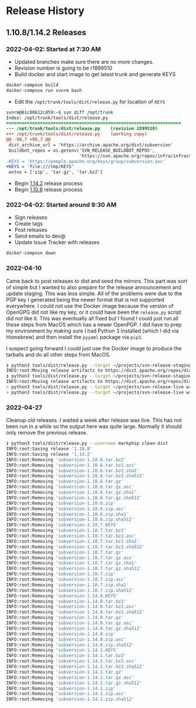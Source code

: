 # Release History

## 1.10.8/1.14.2 Releases

### 2022-04-02: Started at 7:30 AM

* Updated branches make sure there are no more changes.
* Revision number is going to be r1899510
* Build docker and start image to get latest trunk and generate KEYS

```bash
docker-compose build
docker-compose run svnrm bash
```

* Edit the `/opt/trunk/tools/dist/release.py` for location of `KEYS`

```diff
svnrm@61c80612c859:~$ svn diff /opt/trunk
Index: /opt/trunk/tools/dist/release.py
===================================================================
--- /opt/trunk/tools/dist/release.py	(revision 1899510)
+++ /opt/trunk/tools/dist/release.py	(working copy)
@@ -98,7 +98,7 @@
 dist_archive_url = 'https://archive.apache.org/dist/subversion'
 buildbot_repos = os.getenv('SVN_RELEASE_BUILDBOT_REPOS',
                            'https://svn.apache.org/repos/infra/infrastructure/buildbot/aegis/buildmaster')
-KEYS = 'https://people.apache.org/keys/group/subversion.asc'
+KEYS = 'file:///tmp/KEYS'
 extns = ['zip', 'tar.gz', 'tar.bz2']
```
* Begin [1.14.2](1.14.2/README.md) release process
* Begin [1.10.8](1.10.8/README.md) release process

### 2022-04-02: Started around 9:30 AM
* Sign releases
* Create tags
* Post releases
* Send emails to dev@
* Update Issue Tracker with releases

```bash
docker-compose down
```

### 2022-04-10

Came back to post releases to dist and seed the mirrors. This part was sort of simple but I wanted to
also prepare for the release announcement and update staging. This was less simple. All of the problems
were due to the PGP key I generated being the newer format that is not supported everywhere. I could
not use the Docker image because the version of OpenGPG did not like my key, or it could have been
the `release.py` script did not like it. This was eventually all fixed but I found I could just run
all these steps from MacOS which has a newer OpenPGP. I did have to prep my environment by making sure
I had Python 3 installed (which I  did via Homebrew) and then install the `pyyaml` package via `pip3`.

I suspect going forward I could just use the Docker image to produce the tarballs and do all other steps
from MacOS.

```bash
❯ python3 tools/dist/release.py --target ~/projects/svn-release-staging --username markphip move-to-dist 1.10.8
INFO:root:Moving release artifacts to https://dist.apache.org/repos/dist/release/subversion
❯ python3 tools/dist/release.py --target ~/projects/svn-release-staging --username markphip move-to-dist 1.14.2
INFO:root:Moving release artifacts to https://dist.apache.org/repos/dist/release/subversion
> python3 tools/dist/release.py --target ~/projects/svn-release-live write-announcement 1.10.8
> python3 tools/dist/release.py --target ~/projects/svn-release-live write-announcement 1.14.2
```

### 2022-04-27

Cleanup old releases. I waited a week after release was live. This has not been run in a while so the output
here was quite large. Normally it should only remove the previous release.

```bash
❯ python3 tools/dist/release.py --username markphip clean-dist
INFO:root:Saving release '1.10.8'
INFO:root:Saving release '1.14.2'
INFO:root:Removing 'subversion-1.10.6.tar.bz2'
INFO:root:Removing 'subversion-1.10.6.tar.bz2.asc'
INFO:root:Removing 'subversion-1.10.6.tar.bz2.sha1'
INFO:root:Removing 'subversion-1.10.6.tar.bz2.sha512'
INFO:root:Removing 'subversion-1.10.6.tar.gz'
INFO:root:Removing 'subversion-1.10.6.tar.gz.asc'
INFO:root:Removing 'subversion-1.10.6.tar.gz.sha1'
INFO:root:Removing 'subversion-1.10.6.tar.gz.sha512'
INFO:root:Removing 'subversion-1.10.6.zip'
INFO:root:Removing 'subversion-1.10.6.zip.asc'
INFO:root:Removing 'subversion-1.10.6.zip.sha1'
INFO:root:Removing 'subversion-1.10.6.zip.sha512'
INFO:root:Removing 'subversion-1.10.7.KEYS'
INFO:root:Removing 'subversion-1.10.7.tar.bz2'
INFO:root:Removing 'subversion-1.10.7.tar.bz2.asc'
INFO:root:Removing 'subversion-1.10.7.tar.bz2.sha1'
INFO:root:Removing 'subversion-1.10.7.tar.bz2.sha512'
INFO:root:Removing 'subversion-1.10.7.tar.gz'
INFO:root:Removing 'subversion-1.10.7.tar.gz.asc'
INFO:root:Removing 'subversion-1.10.7.tar.gz.sha1'
INFO:root:Removing 'subversion-1.10.7.tar.gz.sha512'
INFO:root:Removing 'subversion-1.10.7.zip'
INFO:root:Removing 'subversion-1.10.7.zip.asc'
INFO:root:Removing 'subversion-1.10.7.zip.sha1'
INFO:root:Removing 'subversion-1.10.7.zip.sha512'
INFO:root:Removing 'subversion-1.14.0.KEYS'
INFO:root:Removing 'subversion-1.14.0.tar.bz2'
INFO:root:Removing 'subversion-1.14.0.tar.bz2.asc'
INFO:root:Removing 'subversion-1.14.0.tar.bz2.sha512'
INFO:root:Removing 'subversion-1.14.0.tar.gz'
INFO:root:Removing 'subversion-1.14.0.tar.gz.asc'
INFO:root:Removing 'subversion-1.14.0.tar.gz.sha512'
INFO:root:Removing 'subversion-1.14.0.zip'
INFO:root:Removing 'subversion-1.14.0.zip.asc'
INFO:root:Removing 'subversion-1.14.0.zip.sha512'
INFO:root:Removing 'subversion-1.14.1.KEYS'
INFO:root:Removing 'subversion-1.14.1.tar.bz2'
INFO:root:Removing 'subversion-1.14.1.tar.bz2.asc'
INFO:root:Removing 'subversion-1.14.1.tar.bz2.sha512'
INFO:root:Removing 'subversion-1.14.1.tar.gz'
INFO:root:Removing 'subversion-1.14.1.tar.gz.asc'
INFO:root:Removing 'subversion-1.14.1.tar.gz.sha512'
INFO:root:Removing 'subversion-1.14.1.zip'
INFO:root:Removing 'subversion-1.14.1.zip.asc'
INFO:root:Removing 'subversion-1.14.1.zip.sha512'
```

